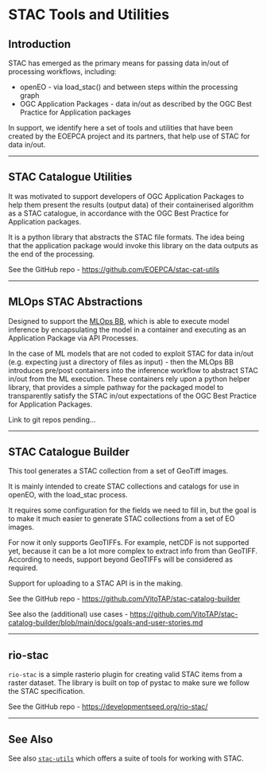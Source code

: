 # STAC Tools and Utilities

## Introduction

STAC has emerged as the primary means for passing data in/out of processing workflows, including:

* openEO - via load_stac() and between steps within the processing graph
* OGC Application Packages - data in/out as described by the OGC Best Practice for Application packages

In support, we identify here a set of tools and utilities that have been created by the EOEPCA project and its partners, that help use of STAC for data in/out.

---

## STAC Catalogue Utilities

It was motivated to support developers of OGC Application Packages to help them present the results (output data) of their containerised algorithm as a STAC catalogue, in accordance with the OGC Best Practice for Application packages.

It is a python library that abstracts the STAC file formats. The idea being that the application package would invoke this library on the data outputs as the end of the processing.

See the GitHub repo - https://github.com/EOEPCA/stac-cat-utils

---

## MLOps STAC Abstractions

Designed to support the [MLOps BB](https://eoepca.readthedocs.io/projects/mlops), which is able to execute model inference by encapsulating the model in a container and executing as an Application Package via API Processes.

In the case of ML models that are not coded to exploit STAC for data in/out (e.g. expecting just a directory of files as input) - then the MLOps BB introduces pre/post containers into the inference workflow to abstract STAC in/out from the ML execution. These containers rely upon a python helper library, that provides a simple pathway for the packaged model to transparently satisfy the STAC in/out expectations of the OGC Best Practice for Application Packages.

Link to git repos pending...

---

## STAC Catalogue Builder

This tool generates a STAC collection from a set of GeoTiff images.

It is mainly intended to create STAC collections and catalogs for use in openEO, with the load_stac process.

It requires some configuration for the fields we need to fill in, but the goal is to make it much easier to generate STAC collections from a set of EO images.

For now it only supports GeoTIFFs. For example, netCDF is not supported yet, because it can be a lot more complex to extract info from than GeoTIFF. According to needs, support beyond GeoTIFFs will be considered as required.

Support for uploading to a STAC API is in the making.

See the GitHub repo - https://github.com/VitoTAP/stac-catalog-builder

See also the (additional) use cases - https://github.com/VitoTAP/stac-catalog-builder/blob/main/docs/goals-and-user-stories.md

---

## rio-stac

`rio-stac` is a simple rasterio plugin for creating valid STAC items from a raster dataset. The library is built on top of pystac to make sure we follow the STAC specification.

See the GitHub repo - https://developmentseed.org/rio-stac/

---

## See Also

See also [`stac-utils`](https://github.com/stac-utils) which offers a suite of tools for working with STAC.
